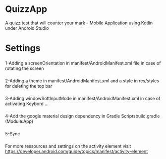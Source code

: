# QuizzApp
A quizz test that will counter your mark - Mobile Application using Kotlin under Android Studio
# Settings
###
1-Adding a screenOrientation in manifest/AndroidManifest.xml file in case of rotating the screen
###
2-Adding a theme in manifest/AndroidManifest.xml and a style in res/styles for deleting the top bar
###
3-Adding windowSoftInputMode in manifest/AndroidManifest.xml in case of activating Keybord ...
###
4-Add the google material design dependency in Gradle Scriptsbuild.gradle (Module:App)
###
5-Sync
###
For more ressources and settings on the activity element visit https://developer.android.com/guide/topics/manifest/activity-element

